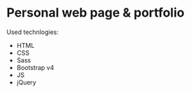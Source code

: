 # Personal web page & portfolio

Used technlogies:
- HTML
- CSS
- Sass
- Bootstrap v4
- JS 
- jQuery
 
